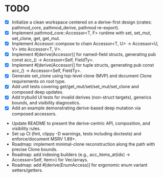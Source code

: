 # TODO

- [x] Initialize a clean workspace centered on a derive-first design (crates: pathmod_core, pathmod_derive, pathmod re-export).
- [x] Implement pathmod_core::Accessor<T, F> runtime with set, set_mut, set_clone, get, get_mut.
- [x] Implement Accessor::compose to chain Accessor<T, U> -> Accessor<U, V> into Accessor<T, V>.
- [x] Implement #[derive(Accessor)] for named-field structs, generating pub const acc_<field>() -> Accessor<Self, FieldTy>.
- [x] Implement #[derive(Accessor)] for tuple structs, generating pub const acc_<index>() -> Accessor<Self, FieldTy>.
- [x] Generate set_clone using top-level clone (MVP) and document Clone requirements on root type.
- [x] Add unit tests covering get/get_mut/set/set_mut/set_clone and composed deep updates.
- [x] Add trybuild UI tests for invalid derives (non-struct targets), generics bounds, and visibility diagnostics.
- [x] Add an example demonstrating derive-based deep mutation via composed accessors.
- Update README to present the derive-centric API, composition, and visibility rules.
- Set up CI (fmt, clippy -D warnings, tests including doctests) and enforce/document MSRV 1.89+.
- Roadmap: implement minimal-clone reconstruction along the path with precise Clone bounds.
- Roadmap: add indexing builders (e.g., acc_items_at(idx) -> Accessor<Self, Item>) for Vec/arrays.
- Roadmap: add #[derive(EnumAccess)] for ergonomic enum variant setters/getters.

